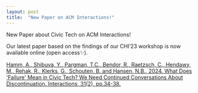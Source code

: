 ```yaml
---
layout: post
title:  "New Paper on ACM Interactions!"
---
```


New Paper about Civic Tech on ACM Interactions!


Our latest paper based on the findings of our CHI’23 workshop is now available online (open access✨).


<a href="https://dl.acm.org/doi/10.1145/3641815">Hamm, A., Shibuya, Y., Pargman, T.C., Bendor, R., Raetzsch, C., Hendawy, M., Rehak, R., Klerks, G., Schouten, B. and Hansen, N.B., 2024. What Does 'Failure' Mean in Civic Tech? We Need Continued Conversations About Discontinuation. Interactions, 31(2), pp.34-38.</a>

